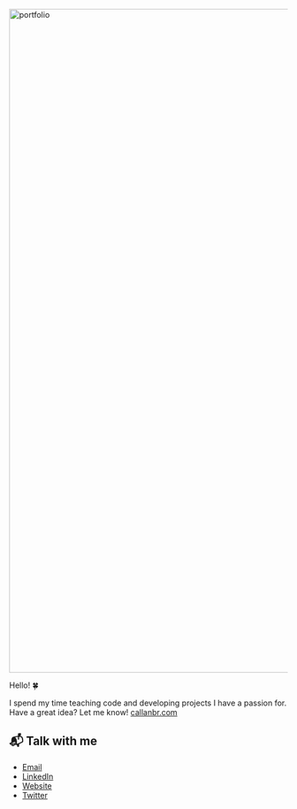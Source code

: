 <a href="https://www.callanbr.com" target="_blank"><img src="https://i.imgur.com/qEAHrpP.gif" align="center" alt="portfolio" width="1200" height="auto"></a>

<!-- [![Hello 🍀](https://i.imgur.com/qEAHrpP.gif)][1] -->

Hello! 🍀

I spend my time teaching code and developing projects I have a passion for. Have a great idea? Let me know! [callanbr.com][1]

## 📬 Talk with me

-  [Email][3]
-  [LinkedIn][2]
-  [Website][1]
-  [Twitter][4]

[1]: https://www.callanbr.com
[2]: https://www.linkedin.com/in/callanbr
[3]: mailto:callanbrg@gmail.com
[4]: https://twitter.com/Chrisallanb
